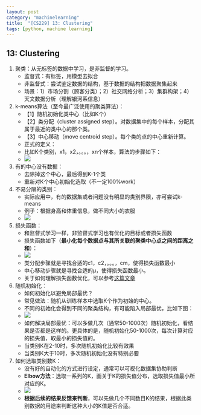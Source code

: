 ```yaml
---
layout: post
category: "machinelearning"
title:  "[CS229] 13: Clustering"
tags: [python, machine learning]
---
```


## 13: Clustering

1. 聚类：从无标签的数据中学习，是非监督的学习。
   - 监督式：有标签，用模型去拟合
   - 非监督式：尝试鉴定数据的结构，基于数据的结构把数据聚集起来
   - 场景：1）市场分割（顾客分类）；2）社交网络分析；3）集群构架；4）天文数据分析（理解银河系信息）
2. k-means算法（至今最广泛使用的聚类算法）：
   - 【1】随机初始化类中心（比如K个）
   - 【2】类分配（cluster assigned step）。对数据集中的每个样本，分配其属于最近的类中心的那个类。
   - 【3】中心移动（move centroid step）。每个类的点的中心重新计算。
   - 正式的定义：
   - 比如K个类别，x1，x2，。。。，xn个样本，算法的步骤如下：
   - ![](http://www.holehouse.org/mlclass/13_Clustering_files/Image%20[3].png)
3. 有的中心没有数据：
   - 去除掉这个中心，最后得到K-1个类
   - 重新对K个中心初始化选取（不一定100%work）
4. 不易分隔的类别：
   - 实际应用中，有的数据集或者问题没有明显的类别界限，亦可尝试k-means
   - 例子：根据身高和体重信息，做不同大小的衣服
   - ![](http://www.holehouse.org/mlclass/13_Clustering_files/Image%20[6].png)
5. 损失函数：
   - 和监督式学习一样，非监督式学习也有优化的目标或者损失函数
   - 损失函数如下（**最小化每个数据点与其所关联的聚类中心点之间的距离之和**）：
   - ![](http://www.holehouse.org/mlclass/13_Clustering_files/Image%20[7].png)
   - 类分配步骤就是寻找合适的c1，c2，。。。，cm，使得损失函数最小
   - 中心移动步骤就是寻找合适的μ，使得损失函数最小。
   - 关于如何理解损失函数优化，可以参考[这篇文章](https://blog.csdn.net/VictoriaW/article/details/60141918)
6. 随机初始化：
   - 如何初始化以避免局部最优？
   - 常见做法：随机从训练样本中选取K个作为初始的中心。
   - 不同的初始化会得到不同的聚类结构，有可能陷入局部最优，比如下图：
   - ![](http://www.holehouse.org/mlclass/13_Clustering_files/Image%20[10].png)
   - 如何解决局部最优：可以多做几次（通常50-1000次）随机初始化，看结果是否都是这样的。更具体的是，随机初始化50-1000次，每次计算对应的损失值，取最小的损失值的。
   - 当类别K在2-10时，多次随机初始化比较有效果
   - 当类别K大于10时，多次随机初始化没有特别必要
7. 如何选取类别数K：
   - 没有好的自动化的方式进行设定，通常可以可视化数据集协助判断
   - **Elbow方法**：选取一系列的K，画关于K的损失值分布，选取损失值最小所对应的K。
   - ![](http://www.holehouse.org/mlclass/13_Clustering_files/Image%20[12].png)
   - **根据后续的结果反馈来判断**，可以先做几个不同数目K的结果，根据此类别数据的用途来判断这种大小的K值是否合适。